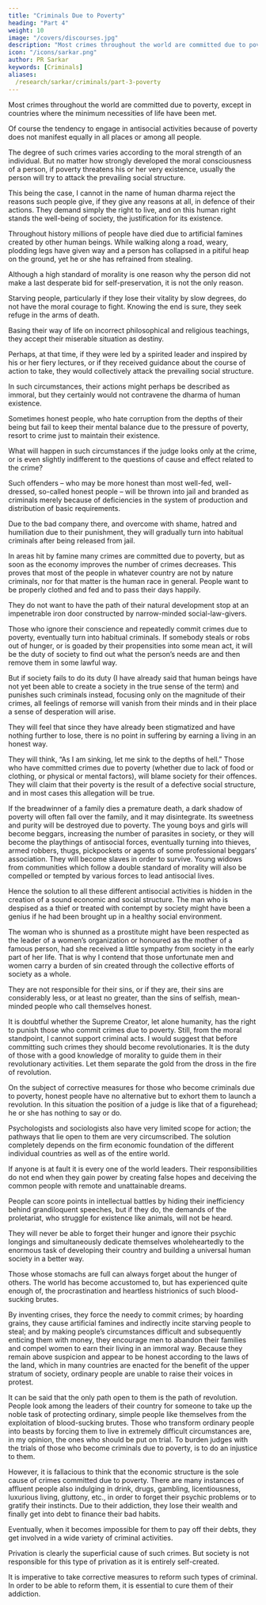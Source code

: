 ```yaml
---
title: "Criminals Due to Poverty"
heading: "Part 4"
weight: 10
image: "/covers/discourses.jpg"
description: "Most crimes throughout the world are committed due to poverty, except in countries where the minimum necessities of life have been met"
icon: "/icons/sarkar.png"
author: PR Sarkar
keywords: [Criminals]
aliases:
  /research/sarkar/criminals/part-3-poverty
---
```




Most crimes throughout the world are committed due to poverty, except in countries where the minimum necessities of life have been met.

Of course the tendency to engage in antisocial activities because of poverty does not manifest equally in all places or among all people. 

The degree of such crimes varies according to the moral strength of an individual. But no matter how strongly developed the moral consciousness of a person, if poverty threatens his or her very existence, usually the person will try to attack the prevailing social structure. 

This being the case, I cannot in the name of human dharma reject the reasons such people give, if they give any reasons at all, in defence of their actions. They demand simply the right to live, and on this human right stands the well-being of society, the justification for its existence.

Throughout history millions of people have died due to artificial famines created by other human beings. While walking along a road, weary, plodding legs have given way and a person has collapsed in a pitiful heap on the ground, yet he or she has refrained from stealing.

Although a high standard of morality is one reason why the person did not make a last desperate bid for self-preservation, it is not the only reason. 

Starving people, particularly if they lose their vitality by slow degrees, do not have the moral courage to fight. Knowing the end is sure, they seek refuge in the arms of death.

Basing their way of life on incorrect philosophical and religious teachings, they accept their miserable situation as destiny. 

Perhaps, at that time, if they were led by a spirited leader and inspired by his or her fiery lectures, or if they received guidance about the course of action to take, they would collectively attack the prevailing social structure. 

In such circumstances, their actions might perhaps be described as immoral, but they certainly would not contravene the dharma of human existence.

Sometimes honest people, who hate corruption from the depths of their being but fail to keep their mental balance due to the pressure of poverty, resort to crime just to maintain their existence.

What will happen in such circumstances if the judge looks only at the crime, or is even slightly indifferent to the questions of cause and effect related to the crime?

Such offenders – who may be more honest than most well-fed, well-dressed, so-called honest people – will be thrown into jail and branded as criminals merely because of deficiencies in the system of production and distribution of basic requirements. 

Due to the bad company there, and overcome with shame, hatred and humiliation due to their punishment, they will gradually turn into habitual criminals after being released from jail.

In areas hit by famine many crimes are committed due to poverty, but as soon as the economy improves the number of crimes decreases. This proves that most of the people in whatever country are not by nature criminals, nor for that matter is the human race in general. People want to be properly clothed and fed and to pass their days happily. 

They do not want to have the path of their natural development stop at an impenetrable iron door constructed by narrow-minded social-law-givers.

Those who ignore their conscience and repeatedly commit crimes due to poverty, eventually turn into habitual criminals. If somebody steals or robs out of hunger, or is goaded by their propensities into some mean act, it will be the duty of society to find out what the person’s needs are and then remove them in some lawful way. 

But if society fails to do its duty (I have already said that human beings have not yet been able to create a society in the true sense of the term) and punishes such criminals instead, focusing only on the magnitude of their crimes, all feelings of remorse will vanish from their minds and in their place a sense of desperation will arise. 

They will feel that since they have already been stigmatized and have nothing further to lose, there is no point in suffering by earning a living in an honest way.

They will think, “As I am sinking, let me sink to the depths of hell.” Those who have committed crimes due to poverty (whether due to lack of food or clothing, or physical or mental factors), will blame society for their offences. They will claim that their poverty is the result of a defective social structure, and in most cases this allegation will be true.

If the breadwinner of a family dies a premature death, a dark shadow of poverty will often fall over the family, and it may disintegrate. Its sweetness and purity will be destroyed due to poverty. The young boys and girls will become beggars, increasing the number of parasites in society, or they will become the playthings of antisocial forces, eventually turning into thieves, armed robbers, thugs, pickpockets or agents of some professional beggars’ association. They will become slaves in order to survive. Young widows from communities which follow a double standard of morality will also be compelled or tempted by various forces to lead antisocial lives.

Hence the solution to all these different antisocial activities is hidden in the creation of a sound economic and social structure. The man who is despised as a thief or treated with contempt by society might have been a genius if he had been brought up in a healthy social environment. 

The woman who is shunned as a prostitute might have been respected as the leader of a women’s organization or honoured as the mother of a famous person, had she received a little sympathy from society in the early part of her life. That is why I contend that those unfortunate men and women carry a burden of sin created through the collective efforts of society as a whole. 

They are not responsible for their sins, or if they are, their sins are considerably less, or at least no greater, than the sins of selfish, mean-minded people who call themselves honest.

It is doubtful whether the Supreme Creator, let alone humanity, has the right to punish those who commit crimes due to poverty. Still, from the moral standpoint, I cannot support criminal acts. I would suggest that before committing such crimes they should become revolutionaries. It is the duty of those with a good knowledge of morality to guide them in their revolutionary activities. Let them separate the gold from the dross in the fire of revolution.

On the subject of corrective measures for those who become criminals due to poverty, honest people have no alternative but to exhort them to launch a revolution. In this situation the position of a judge is like that of a figurehead; he or she has nothing to say or do. 

Psychologists and sociologists also have very limited scope for action; the pathways that lie open to them are very circumscribed. The solution completely depends on the firm economic foundation of the different individual countries as well as of the entire world. 

If anyone is at fault it is every one of the world leaders. Their responsibilities do not end when they gain power by creating false hopes and deceiving the common people with remote and unattainable dreams.

People can score points in intellectual battles by hiding their inefficiency behind grandiloquent speeches, but if they do, the demands of the proletariat, who struggle for existence like animals, will not be heard.

They will never be able to forget their hunger and ignore their psychic longings and simultaneously dedicate themselves wholeheartedly to the enormous task of developing their country and building a universal human society in a better way.

Those whose stomachs are full can always forget about the hunger of others. The world has become accustomed to, but has experienced quite enough of, the procrastination and heartless histrionics of such blood-sucking brutes.

By inventing crises, they force the needy to commit crimes; by hoarding grains, they cause artificial famines and indirectly incite starving people to steal; and by making people’s circumstances difficult and subsequently enticing them with money, they encourage men to abandon their families and compel women to earn their living in an immoral way. Because they remain above suspicion and appear to be honest according to the laws of the land, which in many countries are enacted for the benefit of the upper stratum of society, ordinary people are unable to raise their voices in protest. 

It can be said that the only path open to them is the path of revolution.
People look among the leaders of their country for someone to take up the noble task of protecting ordinary, simple people like themselves from the exploitation of blood-sucking brutes. Those who transform ordinary people into beasts by forcing them to live in extremely difficult circumstances are, in my opinion, the ones who should be put on trial. To burden judges with the trials of those who become criminals due to poverty, is to do an injustice to them.

However, it is fallacious to think that the economic structure is the sole cause of crimes committed due to poverty. There are many instances of affluent people also indulging in drink, drugs, gambling, licentiousness, luxurious living, gluttony, etc., in order to forget their psychic problems or to gratify their instincts. Due to their addiction, they lose their wealth and finally get into debt to finance their bad habits. 

Eventually, when it becomes impossible for them to pay off their debts, they get involved in a wide variety of criminal activities.

Privation is clearly the superficial cause of such crimes. But society is not responsible for this type of privation as it is entirely self-created. 

It is imperative to take corrective measures to reform such types of criminal. In order to be able to reform them, it is essential to cure them of their addiction.
